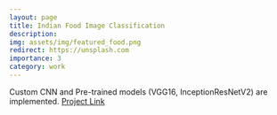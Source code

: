 ```yaml
---
layout: page
title: Indian Food Image Classification
description: 
img: assets/img/featured_food.png
redirect: https://unsplash.com
importance: 3
category: work
---
```


Custom CNN and Pre-trained models (VGG16, InceptionResNetV2) are implemented.
[Project Link](https://www.kaggle.com/code/ahateshambhuiyan/indian-food-image-classification)
